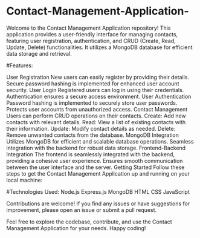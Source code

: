# Contact-Management-Application-

Welcome to the Contact Management Application repository! This application provides a user-friendly interface for managing contacts, featuring user registration, authentication, and CRUD (Create, Read, Update, Delete) functionalities. It utilizes a MongoDB database for efficient data storage and retrieval.

#Features:

User Registration
New users can easily register by providing their details.
Secure password hashing is implemented for enhanced user account security.
User Login
Registered users can log in using their credentials.
Authentication ensures a secure access environment.
User Authentication
Password hashing is implemented to securely store user passwords.
Protects user accounts from unauthorized access.
Contact Management
Users can perform CRUD operations on their contacts.
Create: Add new contacts with relevant details.
Read: View a list of existing contacts with their information.
Update: Modify contact details as needed.
Delete: Remove unwanted contacts from the database.
MongoDB Integration
Utilizes MongoDB for efficient and scalable database operations.
Seamless integration with the backend for robust data storage.
Frontend-Backend Integration
The frontend is seamlessly integrated with the backend, providing a cohesive user experience.
Ensures smooth communication between the user interface and the server.
Getting Started
Follow these steps to get the Contact Management Application up and running on your local machine:



#Technologies Used:
Node.js
Express.js
MongoDB
HTML
CSS
JavaScript

Contributions are welcome! If you find any issues or have suggestions for improvement, please open an issue or submit a pull request.


Feel free to explore the codebase, contribute, and use the Contact Management Application for your needs. Happy coding!
